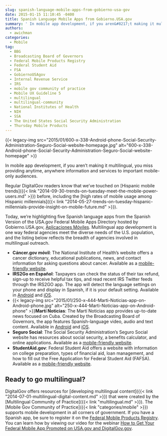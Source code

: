 ```yaml
---
slug: spanish-language-mobile-apps-from-gobierno-usa-gov
date: 2015-01-15 11:10:45 -0400
title: Spanish Language Mobile Apps from Gobierno.USA.gov
summary: ' In mobile app development, if you aren&#8217;t making it multilingual, you miss providing anytime, anywhere information and services to important mobile-only audiences. Regular DigitalGov readers know that we&#8217;ve touched on Hispanic mobile trends before, including the high rates of mobile usage among Hispanic millennials. Today, we’re highlighting five Spanish language'
authors:
  - awichman
categories:
  - Mobile
tag:
  - BBG
  - Broadcasting Board of Governors
  - Federal Mobile Products Registry
  - Federal Student Aid
  - FSA
  - GobiernoUSAgov
  - Internal Revenue Service
  - IRS
  - mobile gov community of practice
  - Mobile UX Guideline 5
  - multilingual
  - multilingual-community
  - National Institutes of Health
  - NIH
  - SSA
  - The United States Social Security Administration
  - Thursday Mobile Products
---
```


{{< legacy-img src="2015/01/600-x-338-Android-phone-Social-Security-Administration-Seguro-Social-website-homepage.jpg" alt="600-x-338-Android-phone-Social-Security-Administration-Seguro-Social-website-homepage" >}}

In mobile app development, if you aren&#8217;t making it multilingual, you miss providing anytime, anywhere information and services to important mobile-only audiences.

Regular DigitalGov readers know that we&#8217;ve touched on [Hispanic mobile trends]({{< link "2014-09-30-trends-on-tuesday-meet-the-mobile-power-users.md" >}}) before, including the [high rates of mobile usage among Hispanic millennials]({{< link "2014-05-27-trends-on-tuesday-hispanic-millennials-provide-insight-on-mobile-future.md" >}}).

Today, we’re highlighting five Spanish language apps from the Spanish Version of the USA.gov Federal Mobile Apps Directory hosted by Gobierno.USA.gov, [Aplicaciones Móviles](http://www.usa.gov/gobiernousa/conectese-gobierno/apps.moviles.shtml). Multilingual app development is one way federal agencies meet the diverse needs of the U.S. population, and the listing below reflects the breadth of agencies involved in multilingual outreach.

  * **Cáncer.gov móvil**: The National Institute of Health’s website offers a cancer dictionary, educational publications, news, and contact information for asking questions about cancer. Available as a [mobile-friendly website](http://m.cancer.gov/es).
  * **IRS2Go en Español**: Taxpayers can check the status of their tax refund, sign-up to receive helpful tax tips, and read recent IRS Twitter feeds through the IRS2GO app. The app will detect the language settings on your phone and display in Spanish, if it is your default setting. Available in [Android](https://play.google.com/store/apps/details?id=gov.irs) and [iOS](https://itunes.apple.com/us/app/irs2go/id414113282?mt=8).
  * {{< legacy-img src="2015/01/250-x-444-Marti-Noticias-app-on-Android-phone.jpg" alt="250-x-444-Marti-Noticias-app-on-Android-phone" >}}**Martí Noticias**: The Martí Noticias app provides up-to-date news focused on Cuba. Created by the Broadcasting Board of Governors, the app features Spanish-language video, audio and text content. Available in [Android](https://play.google.com/store/apps/details?id=gov.bbg.ocb) and [iOS](https://itunes.apple.com/us/app/marti-noticias/id639624682?mt=8).
  * **Seguro Social**: The Social Security Administration’s Seguro Social website has resources about social security, a benefits calculator, and online applications. Available as a [mobile-friendly website](http://www.ssa.gov/espanol/).
  * **StudentAid.gov**: Federal Student Aid offers a website with information on college preparation, types of financial aid, loan management, and how to fill out the Free Application for Federal Student Aid (FAFSA). Available as a [mobile-friendly website](https://studentaid.ed.gov/es).

## Ready to go multilingual?

DigitalGov offers resources for [developing multilingual content]({{< link "2014-07-01-multilingual-digital-content.md" >}}) that were created by the [Multilingual Community of Practice]({{< link "multilingual.md" >}}). The [Mobile Gov Community of Practice]({{< link "categories/mobile" >}}) supports mobile development in all corners of government. If you have a Spanish app, be sure to register it on the [Federal Mobile Products Registry](http://apps.usa.gov/register). You can learn how by viewing our video for the webinar [How to Get Your Federal Mobile App Promoted on USA.gov and DigitalGov.gov](https://www.youtube.com/watch?v=m2KO5Dww5yo).